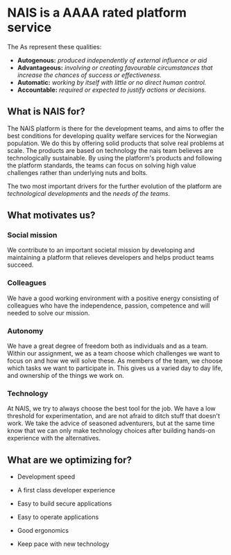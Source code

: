 # NAIS is a AAAA rated platform service

The As represent these qualities:

- **Autogenous:** _produced independently of external influence or aid_
- **Advantageous:** _involving or creating favourable circumstances that increase the chances of success or effectiveness._
- **Automatic:** _working by itself with little or no direct human control._
- **Accountable:** _required or expected to justify actions or decisions._

## What is NAIS for?

The NAIS platform is there for the development teams, and aims to offer the best conditions for developing quality welfare services for the Norwegian population.
We do this by offering solid products that solve real problems at scale.
The products are based on technology the nais team believes are technologically sustainable.
By using the platform's products and following the platform standards, the teams can focus on solving high value challenges rather than underlying nuts and bolts.

The two most important drivers for the further evolution of the platform are _technological developments_ and the _needs of the teams_.

## What motivates us?

### Social mission

We contribute to an important societal mission by developing and maintaining a platform that relieves developers and helps product teams succeed.

### Colleagues
We have a good working environment with a positive energy consisting of colleagues who have the independence, passion, competence and will needed to solve our mission.

### Autonomy

We have a great degree of freedom both as individuals and as a team.
Within our assignment, we as a team choose which challenges we want to focus on and how we will solve these.
As members of the team, we choose which tasks we want to participate in.
This gives us a varied day to day life, and ownership of the things we work on.

### Technology
At NAIS, we try to always choose the best tool for the job.
We have a low threshold for experimentation, and are not afraid to ditch stuff that doesn't work.
We take the advice of seasoned adventurers, but at the same time know that we can only make technology choices after building hands-on experience with the alternatives.

## What are we optimizing for?

* Development speed

* A first class developer experience

* Easy to build secure applications

* Easy to operate applications

* Good ergonomics

* Keep pace with new technology
